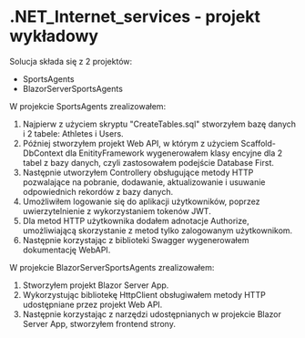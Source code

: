 # .NET_Internet_services - projekt wykładowy

Solucja składa się z 2 projektów:
- SportsAgents
- BlazorServerSportsAgents

W projekcie SportsAgents zrealizowałem:
1. Najpierw z użyciem skryptu "CreateTables.sql" stworzyłem bazę danych i 2 tabele: Athletes i Users.
2. Później stworzyłem projekt Web API, w którym z użyciem Scaffold-DbContext dla EnitityFramework wygenerowałem klasy encyjne dla 2 tabel z bazy danych, czyli zastosowałem podejście Database First.
3. Następnie utworzyłem Controllery obsługujące metody HTTP pozwalające na pobranie, dodawanie, aktualizowanie i usuwanie odpowiednich rekordów z bazy danych.
4. Umożliwiłem logowanie się do aplikacji użytkowników, poprzez uwierzytelnienie z wykorzystaniem tokenów JWT.
5. Dla metod HTTP użytkownika dodałem adnotacje Authorize, umożliwiającą skorzystanie z metod tylko zalogowanym użytkownikom.
6. Następnie korzystając z biblioteki Swagger wygenerowałem dokumentację WebAPI.

W projekcie BlazorServerSportsAgents zrealizowałem:
1. Stworzyłem projekt Blazor Server App.
2. Wykorzystując bibliotekę HttpClient obsługiwałem metody HTTP udostępniane przez projekt Web API.
3. Następnie korzystając z narzędzi udostępnianych w projekcie Blazor Server App, stworzyłem frontend strony.